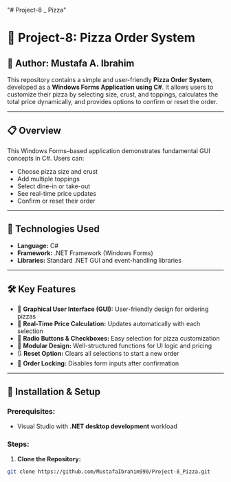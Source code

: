 "# Project-8 _ Pizza" 

# 🍕 Project-8: Pizza Order System

## 👤 Author: Mustafa A. Ibrahim

This repository contains a simple and user-friendly **Pizza Order System**, developed as a **Windows Forms Application using C#**. It allows users to customize their pizza by selecting size, crust, and toppings, calculates the total price dynamically, and provides options to confirm or reset the order.

---

## 📋 Overview

This Windows Forms–based application demonstrates fundamental GUI concepts in C#. Users can:
- Choose pizza size and crust
- Add multiple toppings
- Select dine-in or take-out
- See real-time price updates
- Confirm or reset their order

---

## 🧰 Technologies Used

- **Language:** C#
- **Framework:** .NET Framework (Windows Forms)
- **Libraries:** Standard .NET GUI and event-handling libraries

---

## 🛠️ Key Features

- 🎨 **Graphical User Interface (GUI):** User-friendly design for ordering pizzas
- 🔁 **Real-Time Price Calculation:** Updates automatically with each selection
- 🔘 **Radio Buttons & Checkboxes:** Easy selection for pizza customization
- 🧩 **Modular Design:** Well-structured functions for UI logic and pricing
- 🔃 **Reset Option:** Clears all selections to start a new order
- 🔐 **Order Locking:** Disables form inputs after confirmation

---

## 🚀 Installation & Setup

### Prerequisites:
- Visual Studio with **.NET desktop development** workload

### Steps:

1. **Clone the Repository:**
```bash
git clone https://github.com/MustafaIbrahim990/Project-8_Pizza.git
